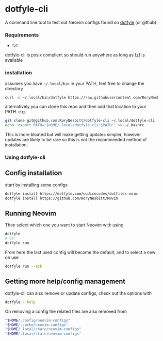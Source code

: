 dotfyle-cli
====

A command line tool to test out Neovim configs found on
[dotfyle](https://dotfyle.com) (or github)

### Requirements

- fzf

dotfyle-cli is posix complient so should run anywhere as long as
[fzf](https://github.com/junegunn/fzf) is available

### installation

assumes you have `~/.local/bin` in your PATH, feel free to change the directory
```sh
curl -o ~/.local/bin/dotfyle https://raw.githubusercontent.com/RoryNesbitt/dotfyle-cli/main/dotfyle
```

alternatively you can clone this repo and then add that location to your PATH.
e.g.
```sh
git clone git@github.com:RoryNesbitt/dotfyle-cli ~/.local/dotfyle-cli
echo 'export PATH="$HOME/.local/dotfyle-cli:$PATH"' >> ~/.bashrc
```
This is more bloated but will make getting updates simpler, however updates are
likely to be rare so this is not the recommended method of installation.

### Using dotfyle-cli

## Config installation

start by installing some configs
```sh
dotfyle install https://dotfyle.com/codicocodes/dotfiles-nvim
dotfyle install https://github.com/RoryNesbitt/RNvim
```

## Running Neovim

Then select which one you want to start Neovim with using
```sh
dotfyle
# or
dotfyle run
```
From here the last used config will become the default, and to select a new on
use
```sh
dotfyle run --ask
```

## Getting more help/config management

dotfyle-cli can also remove or update configs, check out the options with
```sh
dotfyle --help
```

On removing a config the related files are also removed from
```sh
"$HOME/.config/neovim-configs"
"$HOME/.cache/neovim-configs"
"$HOME/.local/share/neovim-configs"
"$HOME/.local/state/neovim-configs"
``````
